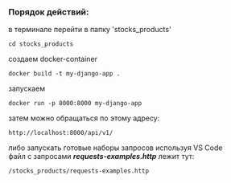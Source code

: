### Порядок действий:

в терминале перейти в папку 'stocks_products'
```commandline
cd stocks_products
```
создаем docker-container
```commandline
docker build -t my-django-app .
```
запускаем
```commandline
docker run -p 8000:8000 my-django-app
```
затем можно обращаться по этому адресу:
```commandline
http://localhost:8000/api/v1/
```
либо запускать готовые наборы запросов используя VS Code \
файл с запросами ***requests-examples.http*** лежит тут:
```commandline
/stocks_products/requests-examples.http
```